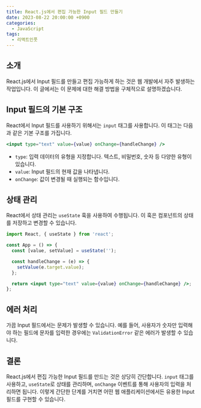 ```yaml
---
title: React.js에서 편집 가능한 Input 필드 만들기
date: 2023-08-22 20:00:00 +0900
categories:
  - JavaScript
tags:
  - 리액트인풋
---
```


## 소개

React.js에서 Input 필드를 만들고 편집 가능하게 하는 것은 웹 개발에서 자주 발생하는 작업입니다. 이 글에서는 이 문제에 대한 해결 방법을 구체적으로 설명하겠습니다.

## Input 필드의 기본 구조

React에서 Input 필드를 사용하기 위해서는 `input` 태그를 사용합니다. 이 태그는 다음과 같은 기본 구조를 가집니다.

```jsx
<input type="text" value={value} onChange={handleChange} />
```

- `type`: 입력 데이터의 유형을 지정합니다. 텍스트, 비밀번호, 숫자 등 다양한 유형이 있습니다.
- `value`: Input 필드의 현재 값을 나타냅니다.
- `onChange`: 값이 변경될 때 실행되는 함수입니다.

## 상태 관리

React에서 상태 관리는 `useState` 훅을 사용하여 수행됩니다. 이 훅은 컴포넌트의 상태를 저장하고 변경할 수 있습니다.

```jsx
import React, { useState } from 'react';

const App = () => {
  const [value, setValue] = useState('');

  const handleChange = (e) => {
    setValue(e.target.value);
  };

  return <input type="text" value={value} onChange={handleChange} />;
};
```

## 에러 처리

가끔 Input 필드에서는 문제가 발생할 수 있습니다. 예를 들어, 사용자가 숫자만 입력해야 하는 필드에 문자를 입력한 경우에는 `ValidationError` 같은 에러가 발생할 수 있습니다.

## 결론

React.js에서 편집 가능한 Input 필드를 만드는 것은 상당히 간단합니다. `input` 태그를 사용하고, `useState`로 상태를 관리하며, `onChange` 이벤트를 통해 사용자의 입력을 처리하면 됩니다. 이렇게 간단한 단계를 거치면 어떤 웹 애플리케이션에서든 유용한 Input 필드를 구현할 수 있습니다.